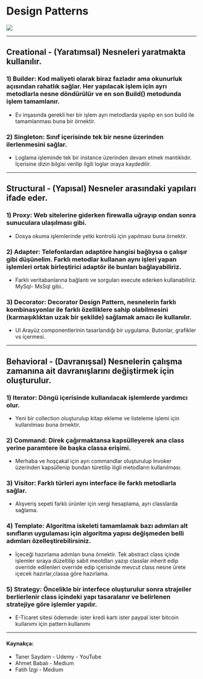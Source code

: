 # Design Patterns
<img src="https://sis.binus.ac.id/wp-content/uploads/2021/11/1-10.png"/>

---
## Creational -  (Yaratımsal) Nesneleri yaratmakta kullanılır.
### 1) Builder: Kod maliyeti olarak biraz fazladır ama okunurluk açısından rahatlık sağlar. Her yapılacak işlem için ayrı metodlarla nesne döndürülür ve en son Build() metodunda işlem tamamlanır. 
- Ev inşasında gerekli her bir işlem ayrı metodlarda yapılıp en son build ile tamamlanması buna bir örnektir.
### 2) Singleton: Sınıf içerisinde tek bir nesne üzerinden ilerlenmesini sağlar. 
- Loglama işleminde tek bir instance üzerinden devam etmek mantıklıdır. İçerisine dizin bilgisi verilip ilgili loglar oraya kaydedilir.
---
## Structural - (Yapısal) Nesneler arasındaki yapıları ifade eder.
### 1) Proxy: Web sitelerine giderken firewalla uğrayıp ondan sonra sunuculara ulaşılması gibi. 
- Dosya okuma işlemlerinde yetki kontrolü için yapılması buna örnektir.
### 2) Adapter: Telefonlardan adaptöre hangisi bağlıysa o çalışır gibi düşünelim.  Farklı metodlar kullanan aynı işleri yapan işlemleri ortak birleştirici adaptör ile bunları bağlayabiliriz.
- Farklı veritabanlarına bağlantı ve sorguları execute ederken kullanabiliriz. MySql- MsSql gibi..
### 3) Decorator: Decorator Design Pattern, nesnelerin farklı kombinasyonlar ile farklı özelliklere sahip olabilmesini (karmaşıklıktan uzak bir şekilde) sağlamak amacı ile kullanılır. 
- UI Arayüz componentlerinin tasarlandığı bir uygulama. Butonlar, grafikler vs içermesi.
---
## Behavioral -  (Davranışsal) Nesnelerin çalışma zamanına ait davranışlarını değiştirmek için oluşturulur.
### 1) Iterator: Döngü içerisinde kullanılacak işlemlerde yardımcı olur.
- Yeni bir collection oluşturulup kitap ekleme ve listeleme işlemi için kullanılması buna örnektir.
### 2) Command: Direk çağırmaktansa kapsülleyerek ana class yerine paramtere ile başka classa erişimi.
- Merhaba ve hoşçakal için ayrı commandlar oluşturulup Invoker üzerinden kapsüllenip bundan türetilip iligli metodların kullanılması.
### 3) Visitor: Farklı türleri aynı interface ile farklı metodlarla sağlar.
- Alışveriş sepeti farklı ürünler için vergi hesaplama, ayrı classlarda sağlama.
### 4) Template: Algoritma iskeleti tamamlamak bazı adımları alt sınıfların uygulaması için algoritma yapısı değişmeden belli adımları özelleştirebilirsiniz.
- İçeceği hazırlama adımları buna örnektir. Tek abstract class içinde işlemler sıraya düzeltilip sabit meotdları yazıp classlar inherit edip override edilenleri override edip içerisinde mevcut class nesne ürete içecek hazırlar,classa göre hazırlama.
### 5) Strategy: Öncelikle bir interfece oluşturulur sonra strajeiler berlierlenir class içindeki yapı tasaralanır ve belirlenen stratejiye göre işlemler yapılır.
- E-Ticaret sitesi ödemede: ister kredi kartı ister paypal ister bitcoin kullanımı için pattern kullanımı
---
#### Kaynakça:
- Taner Saydam - Udemy - YouTube
- Ahmet Babalı - Medium
- Fatih İzgi - Medium
